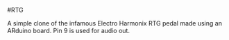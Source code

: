 #RTG

A simple clone of the infamous Electro Harmonix RTG pedal made using an ARduino board. Pin 9 is used for audio out. 
